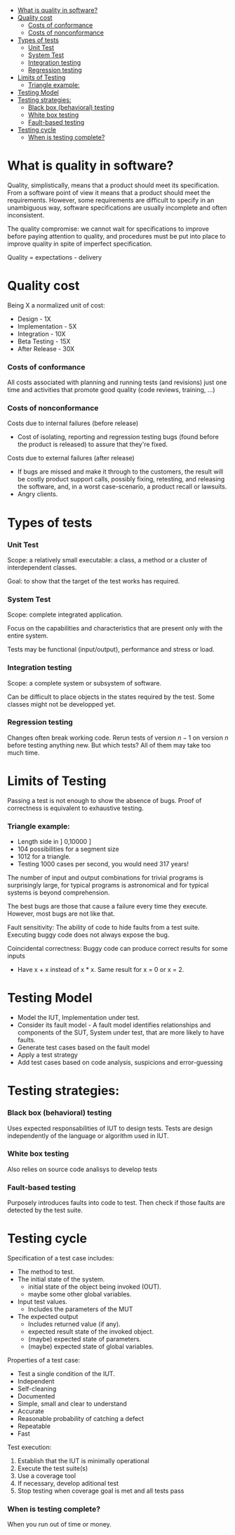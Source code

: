 

<!-- toc -->

- [What is quality in software?](#what-is-quality-in-software)
- [Quality cost](#quality-cost)
    + [Costs of conformance](#costs-of-conformance)
    + [Costs of nonconformance](#costs-of-nonconformance)
- [Types of tests](#types-of-tests)
    + [Unit Test](#unit-test)
    + [System Test](#system-test)
    + [Integration testing](#integration-testing)
    + [Regression testing](#regression-testing)
- [Limits of Testing](#limits-of-testing)
    + [Triangle example:](#triangle-example)
- [Testing Model](#testing-model)
- [Testing strategies:](#testing-strategies)
    + [Black box (behavioral) testing](#black-box-behavioral-testing)
    + [White box testing](#white-box-testing)
    + [Fault-based testing](#fault-based-testing)
- [Testing cycle](#testing-cycle)
    + [When is testing complete?](#when-is-testing-complete)

<!-- tocstop -->

# What is quality in software?

Quality, simplistically, means that a product should meet its specification. From a software point of view it means that a product should meet the requirements. However, some requirements are difficult to specify in an unambiguous way, software specifications are usually incomplete and often inconsistent.

The quality compromise: we cannot wait for specifications to improve before paying
attention to quality, and procedures must be put into place to improve quality in spite of imperfect specification.

Quality = expectations - delivery

# Quality cost

Being X a normalized unit of cost:

- Design - 1X
- Implementation - 5X
- Integration - 10X
- Beta Testing - 15X
- After Release - 30X

### Costs of conformance

All costs associated with planning and running tests (and revisions) just one time and activities that promote good quality (code reviews, training, ...)

### Costs of nonconformance

Costs due to internal failures (before release)

- Cost of isolating, reporting and regression testing bugs (found before the product is released) to assure that they're fixed.

Costs due to external failures (after release)

- If bugs are missed and make it through to the customers, the result will be costly
  product support calls, possibly fixing, retesting, and releasing the software, and, in a worst case-scenario, a product recall or lawsuits.
- Angry clients.

# Types of tests

### Unit Test

Scope: a relatively small executable: a class, a method or a cluster of
interdependent classes.

Goal: to show that the target of the test works has required.

### System Test

Scope: complete integrated application.

Focus on the capabilities and characteristics that are present only with the entire system.

Tests may be functional (input/output), performance and stress or load.

### Integration testing

Scope: a complete system or subsystem of software.

Can be difficult to place objects in the states required by the test. Some classes might not be developped yet.

### Regression testing

Changes often break working code. Rerun tests of version $n - 1$ on version $n$ before testing anything new. But which tests? All of them may take too much time.

# Limits of Testing

Passing a test is not enough to show the absence of bugs. Proof of correctness is equivalent to exhaustive testing.

### Triangle example:

- Length side in ] 0,10000 ]
- 104 possibilities for a segment size
- 1012 for a triangle.
- Testing 1000 cases per second, you would need 317 years!

The number of input and output combinations for trivial programs is surprisingly large, for typical programs is astronomical and for typical systems is beyond comprehension.

The best bugs are those that cause a failure every time they execute. However, most bugs are not like that.

Fault sensitivity: The ability of code to hide faults from a test suite. Executing buggy code does not always expose the bug.

Coincidental correctness: Buggy code can produce correct results for some inputs

- Have x + x instead of x \* x. Same result for x = 0 or x = 2.

# Testing Model

- Model the IUT, Implementation under test.
- Consider its fault model - A fault model identifies relationships and components of the SUT, System under test, that are more likely to have faults.
- Generate test cases based on the fault model
- Apply a test strategy
- Add test cases based on code analysis, suspicions and error-guessing

# Testing strategies:

### Black box (behavioral) testing

Uses expected responsabilities of IUT to design tests. Tests are design independently of the language or algorithm used in IUT.

### White box testing

Also relies on source code analisys to develop tests

### Fault-based testing

Purposely introduces faults into code to test. Then check if those faults are detected by the test suite.

# Testing cycle

Specification of a test case includes:

- The method to test.
- The initial state of the system.
  - initial state of the object being invoked (OUT).
  - maybe some other global variables.
- Input test values.
  - Includes the parameters of the MUT
- The expected output
  - Includes returned value (if any).
  - expected result state of the invoked object.
  - (maybe) expected state of parameters.
  - (maybe) expected state of global variables.

Properties of a test case:

- Test a single condition of the IUT.
- Independent
- Self-cleaning
- Documented
- Simple, small and clear to understand
- Accurate
- Reasonable probability of catching a defect
- Repeatable
- Fast

Test execution:

1. Establish that the IUT is minimally operational
2. Execute the test suite(s)
3. Use a coverage tool
4. If necessary, develop aditional test
5. Stop testing when coverage goal is met and all tests pass

### When is testing complete?

When you run out of time or money.
